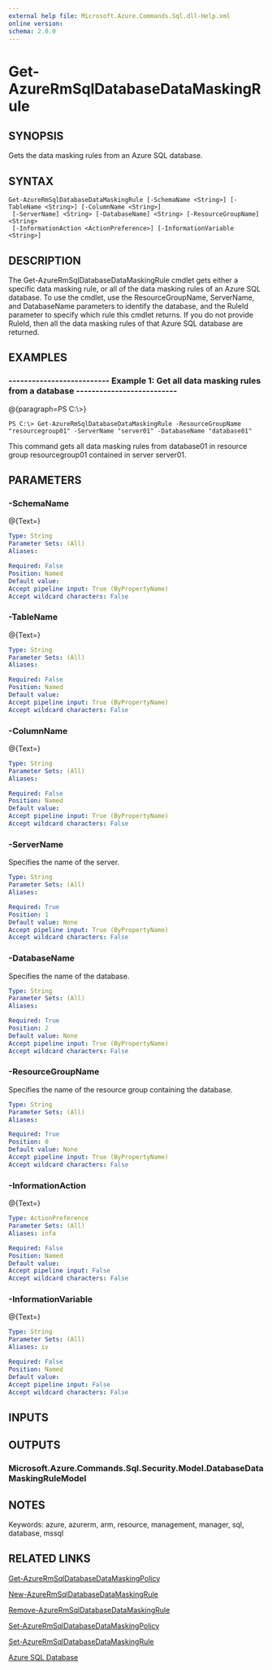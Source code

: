 ```yaml
---
external help file: Microsoft.Azure.Commands.Sql.dll-Help.xml
online version: 
schema: 2.0.0
---
```


# Get-AzureRmSqlDatabaseDataMaskingRule
## SYNOPSIS
Gets the data masking rules from an Azure SQL database.

## SYNTAX

```
Get-AzureRmSqlDatabaseDataMaskingRule [-SchemaName <String>] [-TableName <String>] [-ColumnName <String>]
 [-ServerName] <String> [-DatabaseName] <String> [-ResourceGroupName] <String>
 [-InformationAction <ActionPreference>] [-InformationVariable <String>]
```

## DESCRIPTION
The Get-AzureRmSqlDatabaseDataMaskingRule cmdlet gets either a specific data masking rule, or all of the data masking rules of an Azure SQL database.
To use the cmdlet, use the ResourceGroupName, ServerName, and DatabaseName parameters to identify the database, and the RuleId parameter to specify which rule this cmdlet returns.
If you do not provide RuleId, then all the data masking rules of that Azure SQL database are returned.

## EXAMPLES

### --------------------------  Example 1: Get all data masking rules from a database  --------------------------
@{paragraph=PS C:\\\>}

```
PS C:\> Get-AzureRmSqlDatabaseDataMaskingRule -ResourceGroupName "resourcegroup01" -ServerName "server01" -DatabaseName "database01"
```

This command gets all data masking rules from database01 in resource group resourcegroup01 contained in server server01.

## PARAMETERS

### -SchemaName
@{Text=}

```yaml
Type: String
Parameter Sets: (All)
Aliases: 

Required: False
Position: Named
Default value: 
Accept pipeline input: True (ByPropertyName)
Accept wildcard characters: False
```

### -TableName
@{Text=}

```yaml
Type: String
Parameter Sets: (All)
Aliases: 

Required: False
Position: Named
Default value: 
Accept pipeline input: True (ByPropertyName)
Accept wildcard characters: False
```

### -ColumnName
@{Text=}

```yaml
Type: String
Parameter Sets: (All)
Aliases: 

Required: False
Position: Named
Default value: 
Accept pipeline input: True (ByPropertyName)
Accept wildcard characters: False
```

### -ServerName
Specifies the name of the server.

```yaml
Type: String
Parameter Sets: (All)
Aliases: 

Required: True
Position: 1
Default value: None
Accept pipeline input: True (ByPropertyName)
Accept wildcard characters: False
```

### -DatabaseName
Specifies the name of the database.

```yaml
Type: String
Parameter Sets: (All)
Aliases: 

Required: True
Position: 2
Default value: None
Accept pipeline input: True (ByPropertyName)
Accept wildcard characters: False
```

### -ResourceGroupName
Specifies the name of the resource group containing the database.

```yaml
Type: String
Parameter Sets: (All)
Aliases: 

Required: True
Position: 0
Default value: None
Accept pipeline input: True (ByPropertyName)
Accept wildcard characters: False
```

### -InformationAction
@{Text=}

```yaml
Type: ActionPreference
Parameter Sets: (All)
Aliases: infa

Required: False
Position: Named
Default value: 
Accept pipeline input: False
Accept wildcard characters: False
```

### -InformationVariable
@{Text=}

```yaml
Type: String
Parameter Sets: (All)
Aliases: iv

Required: False
Position: Named
Default value: 
Accept pipeline input: False
Accept wildcard characters: False
```

## INPUTS

## OUTPUTS

### Microsoft.Azure.Commands.Sql.Security.Model.DatabaseDataMaskingRuleModel

## NOTES
Keywords: azure, azurerm, arm, resource, management, manager, sql, database, mssql

## RELATED LINKS

[Get-AzureRmSqlDatabaseDataMaskingPolicy]()

[New-AzureRmSqlDatabaseDataMaskingRule]()

[Remove-AzureRmSqlDatabaseDataMaskingRule]()

[Set-AzureRmSqlDatabaseDataMaskingPolicy]()

[Set-AzureRmSqlDatabaseDataMaskingRule]()

[Azure SQL Database]()


